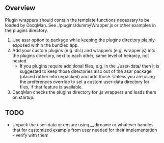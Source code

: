 ## Overview

Plugin wrappers should contain the template functions necessary to be loaded by DacqMan. See ./plugins/dummyWrapper.js or other examples in the plugins directory.

1. Use asar option to package while keeping the plugins directory plainly exposed within the bundled app.
1. Add your custom plugins (e.g. dlls) and wrappers (e.g. wrapper.js) into the plugins directory, next to each other, same level of heirarcy, not nested.
    - If you plugins require additional files, e.g. in the ./user-data/ then it is suggested to keep those directories also out of the asar package (placed rather into unpacked) and add those. Unless you are using the preferences override to set a custom user-data directory for files, if that feature is available.
3. DacqMan checks the plugins directory for .js wrappers and loads them on startup.

## TODO 

- Unpack the user-data or ensure using __dirname or whatever handles that for customized example from user needed for their implementation - verify with them